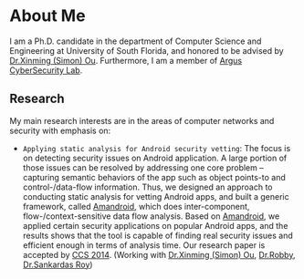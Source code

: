 <div class="container">
  <div class="row">
    <div class="col-lg-12 text-center">
      <div class="navy-line"></div>
      <h1><span>About Me</span></h1>
    </div>
  </div>
  <div class="row">
    <div class="col-lg-8 col-lg-offset-2 text-center" markdown="1">

I am a Ph.D. candidate in the department of Computer Science and Engineering at University of South Florida,
and honored to be advised by [Dr.Xinming (Simon) Ou](http://www.cse.usf.edu/~xou/).
Furthermore, I am a member of [Argus CyberSecurity Lab](http://www.arguslab.org/). 

## Research


My main research interests are in the areas of computer networks and security with emphasis on:

- `Applying static analysis for Android security vetting`: The focus is on detecting security issues on Android application. 
A large portion of those issues can be resolved by addressing one core problem – capturing semantic behaviors of the app 
such as object points-to and control-/data-flow information. 
Thus, we designed an approach to conducting static analysis for vetting Android apps, 
and built a generic framework, called [Amandroid](http://pag.arguslab.org/argus-saf/), 
which does inter-component, flow-/context-sensitive data flow analysis. 
Based on [Amandroid](http://pag.arguslab.org/argus-saf/), 
we applied certain security applications on popular Android apps, and the results shows that the tool 
is capable of finding real security issues and efficient enough in terms of analysis time. 
Our research paper is accepted by [CCS 2014](http://www.sigsac.org/ccs/CCS2014/). 
(Working with [Dr.Xinming (Simon) Ou](http://people.cis.ksu.edu/~xou/), [Dr.Robby](http://people.cis.ksu.edu/~robby/), 
[Dr.Sankardas Roy](http://people.cis.ksu.edu/~sroy/))
    
</div></div></div>